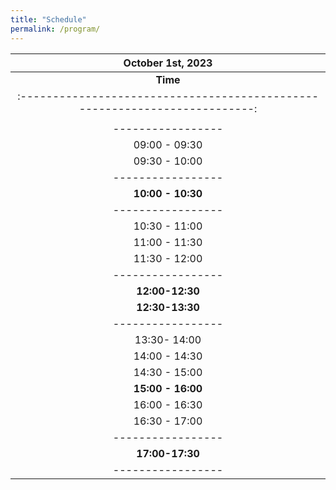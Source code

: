 ```yaml
---
title: "Schedule"
permalink: /program/
---
```


<!--Concerning different [time zones](https://www.worldtimebuddy.com/?qm=1&lid=8,1816670,2988507,2643743&h=1816670&date=2021-6-4&sln=9-18&hf=1), please check the **same** program in: [CEST time (GMT +2)]({{ "/program-cest/"}}){: .btn .btn--success .btn--medium} or [PDT Time]({{ "/program-pdt/"}}){: .btn .btn--success .btn--medium}. -->


| **October 1st, 2023**                                      |
| :-------------------------------------------------------------------------:|
| **Time** | **Speaker**          | **Organization** |                   **Title**                                      |
| :-------------------------------------------------------------------------:|
|  |**Session One:**| |
| -----------------| -----------------|------------- | :-------------------------------------------------------------:|
| 09:00 - 09:30 | [Tomomichi Sugihara](/zhidao)  | Omron Corporation|  Model predictive control based on 3D ZMP manipulation                                                             |
| 09:30 - 10:00    | [Sven Behnke](/behnke/) <br/> [Grzegorz Ficht](/ficht/)| University of Bonn | Direct Centroidal Control for Balanced Humanoid Locomotion |
| -----------------| -----------------|------------- | :-------------------------------------------------------------: |
|  **10:00 - 10:30** |  |**Coffee Break & Poster Session**|
| -----------------| -----------------|------------- | :-------------------------------------------------------------: |
| 10:30 - 11:00    |  [Carlos Mastalli](/carlos/) |   Heriot-Watt University| Agile and perceptive locomotion in legged robots: a top-down approach                                                             |
| 11:00 - 11:30    | [Bike Zhang](/bike/)| UC Berkely|    Learning Humanoid Locomotion with Transformers|
| 11:30 - 12:00    |  [Luis Sentis](/sentis/)|  University of Texas at Austin |  From Model-Based Whole-Body Control to Humanoid Legged Manipulation using Machine Learning|
| -----------------| -----------------|------------- | :-------------------------------------------------------------: |
| **12:00-12:30**  |           | **Summary & Panel Discussion** |                                                         |
| **12:30-13:30**  |           | **Lunch**          |  |                                                         |
| -----------------| -----------------|------------- | :-------------------------------------------------------------:|
| 13:30- 14:00    | [Maurice Fallon](/fallon/) | Oxford Robotics Institute | Sensor Fusion based Legged Robot Visual Perception, Navigation and State Estimation |
| 14:00 - 14:30    | [Alphonsus Antwi Adu-Bredu](/aab/)    |  University of Michigan     |  Exploring Kinodynamic Fabrics for Fast, Reactive Whole-Body Control of Underactuated Humanoid Robots |
| 14:30 - 15:00    | [Yan Gu](/yan/)     |Purdue University | State Estimation and Control of Underactuated Humanoid Walking on a Nonstationary Surface|
| **15:00 - 16:00**|    |  **Coffee Break & Outreach Event** | 
| 16:00 - 16:30    | [Johannes Englsberger](/johannes/)| Centroidal Angular Momentum Approximation and Control for humanoid locomotion| 
| 16:30 - 17:00    | [Serena Ivaldi](/ivaldi/)| Inria| Anticipatory Control: Using Prediction of Intended Movement for Control  |
| -----------------| -----------------|------------- | :-------------------------------------------------------------:|
| **17:00-17:30**  |           | **Summary & Panel discussion**          | 
| -----------------| -----------------|------------- | :-------------------------------------------------------------:|

